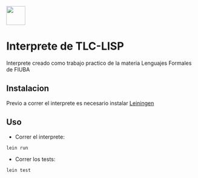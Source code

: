 <p aling="center">
    <a href="https://clojure.org/">
        <img src="https://user-images.githubusercontent.com/86434696/191378382-e70206c3-cd0f-485d-bf5c-a9d6231d7915.png" width="50"/>
    </a>
</p>

# Interprete de TLC-LISP
Interprete creado como trabajo practico de la materia Lenguajes Formales de FIUBA
## Instalacion
Previo a correr el interprete es necesario instalar <a href="https://leiningen.org/">Leiningen</a>

## Uso
- Correr el interprete:
```
lein run
```
- Correr los tests:
```
lein test
```
